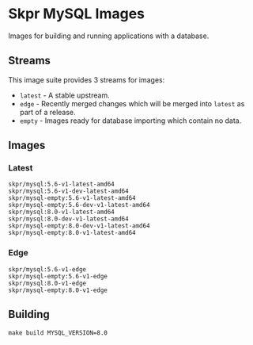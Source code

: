 # Skpr MySQL Images

Images for building and running applications with a database.

## Streams

This image suite provides 3 streams for images:

* `latest` - A stable upstream.
* `edge` - Recently merged changes which will be merged into `latest` as part of a release.
* `empty` - Images ready for database importing which contain no data.

## Images

### Latest

```
skpr/mysql:5.6-v1-latest-amd64
skpr/mysql:5.6-v1-dev-latest-amd64
skpr/mysql-empty:5.6-v1-latest-amd64
skpr/mysql-empty:5.6-dev-v1-latest-amd64
skpr/mysql:8.0-v1-latest-amd64
skpr/mysql:8.0-dev-v1-latest-amd64
skpr/mysql-empty:8.0-dev-v1-latest-amd64
skpr/mysql-empty:8.0-v1-latest-amd64
```

### Edge

```
skpr/mysql:5.6-v1-edge
skpr/mysql-empty:5.6-v1-edge
skpr/mysql:8.0-v1-edge
skpr/mysql-empty:8.0-v1-edge
```

## Building

```
make build MYSQL_VERSION=8.0
```
